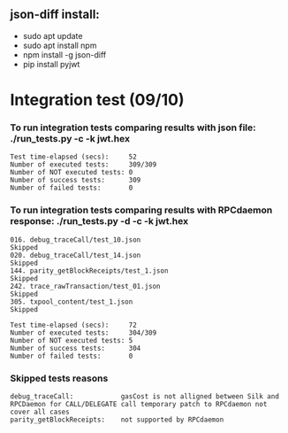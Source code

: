 json-diff install:
------------------
- sudo apt update
- sudo apt install npm
- npm install -g json-diff
- pip install pyjwt


# Integration test (09/10)

### To run integration tests comparing results with json file: ./run_tests.py -c -k jwt.hex

```
Test time-elapsed (secs):     52
Number of executed tests:     309/309
Number of NOT executed tests: 0
Number of success tests:      309
Number of failed tests:       0
```


### To run integration tests comparing results with RPCdaemon response: ./run_tests.py -d -c -k jwt.hex
```
016. debug_traceCall/test_10.json                                 Skipped
020. debug_traceCall/test_14.json                                 Skipped
144. parity_getBlockReceipts/test_1.json                          Skipped
242. trace_rawTransaction/test_01.json                            Skipped
305. txpool_content/test_1.json                                   Skipped
                                                                                    
Test time-elapsed (secs):     72
Number of executed tests:     304/309
Number of NOT executed tests: 5
Number of success tests:      304
Number of failed tests:       0

```

### Skipped tests reasons
```
debug_traceCall:            gasCost is not alligned between Silk and RPCDaemon for CALL/DELEGATE call temporary patch to RPCdaemon not cover all cases
parity_getBlockReceipts:    not supported by RPCdaemon
```
